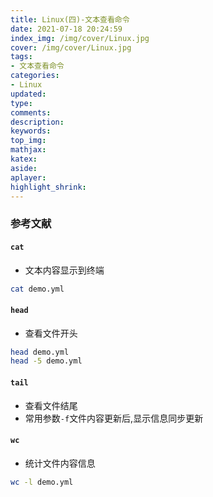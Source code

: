 ```yaml
---
title: Linux(四)-文本查看命令
date: 2021-07-18 20:24:59
index_img: /img/cover/Linux.jpg
cover: /img/cover/Linux.jpg
tags:
- 文本查看命令
categories:
- Linux
updated:
type:
comments:
description:
keywords:
top_img:
mathjax:
katex:
aside:
aplayer:
highlight_shrink:
---
```


### 参考文献

#### `cat`

* 文本内容显示到终端

```sh
cat demo.yml
```

#### `head`

* 查看文件开头

```sh
head demo.yml
head -5 demo.yml
```

#### `tail`

* 查看文件结尾
* 常用参数`-f`文件内容更新后,显示信息同步更新

#### `wc`

* 统计文件内容信息

```sh
wc -l demo.yml
```



